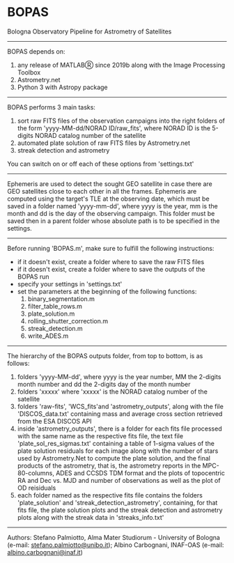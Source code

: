 # BOPAS
Bologna Observatory Pipeline for Astrometry of Satellites

---------------------

BOPAS depends on:

1. any release of MATLABⓇ since 2019b along with the Image Processing Toolbox
2. Astrometry.net
3. Python 3 with Astropy package 

---------------------

BOPAS performs 3 main tasks:

1. sort raw FITS files of the observation campaigns into the right folders of the form 'yyyy-MM-dd/NORAD ID/raw_fits',
   where NORAD ID is the 5-digits NORAD catalog number of the satellite
2. automated plate solution of raw FITS files by Astrometry.net
3. streak detection and astrometry

You can switch on or off each of these options from 'settings.txt'

---------------------

Ephemeris are used to detect the sought GEO satellite in case there are GEO satellites
close to each other in all the frames. Ephemeris are computed using the target's TLE
at the observing date, which must be saved in a folder named 'yyyy-mm-dd', where yyyy
is the year, mm is the month and dd is the day of the observing campaign.
This folder must be saved then in a parent folder whose absolute path is to be specified in the settings.

---------------------

Before running 'BOPAS.m', make sure to fulfill the following instructions:

- if it doesn't exist, create a folder where to save the raw FITS files
- if it doesn't exist, create a folder where to save the outputs of the BOPAS run
- specify your settings in 'settings.txt'
- set the parameters at the beginning of the following functions:
    1. binary_segmentation.m
    2. filter_table_rows.m  
    3. plate_solution.m
    4. rolling_shutter_correction.m
    5. streak_detection.m
    6. write_ADES.m

---------------------

The hierarchy of the BOPAS outputs folder, from top to bottom, is as follows:

1. folders 'yyyy-MM-dd', where yyyy is the year number, MM the 2-digits month number and dd the 2-digits day of the month number
2. folders 'xxxxx' where 'xxxxx' is the NORAD catalog number of the satellite
3. folders 'raw-fits', 'WCS_fits'and 'astrometry_outputs', along with the file 'DISCOS_data.txt' containing mass and average cross section retrieved
   from the ESA DISCOS API
4. inside 'astrometry_outputs', there is a folder for each fits file processed with the same name as the respective fits file,
   the text file 'plate_sol_res_sigmas.txt' containing a table of 1-sigma values of the plate solution residuals for each image along with the number of stars
   used by Astrometry.Net to compute the plate solution, and the final products of the astrometry, that is, the astrometry reports in the MPC-80-columns, ADES
   and CCSDS TDM format and the plots of topocentric RA and Dec vs. MJD and number of observations as well as the plot of OD reisiduals
5. each folder named as the respective fits file contains the folders 'plate_solution' and 'streak_detection_astrometry',
   containing, for that fits file, the plate solution plots and the streak detection and astrometry plots along with the streak data in 'streaks_info.txt'

---------------------

Authors: Stefano Palmiotto, Alma Mater Studiorum - University of Bologna (e-mail: stefano.palmiotto@unibo.it); Albino Carbognani, INAF-OAS (e-mail: albino.carbognani@inaf.it)

